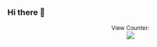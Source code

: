 ### Hi there 👋

<p align="center">
<small>View Counter:</small><br>
<img src="https://profile-counter.glitch.me/litesam/count.svg" /> 
</p>
